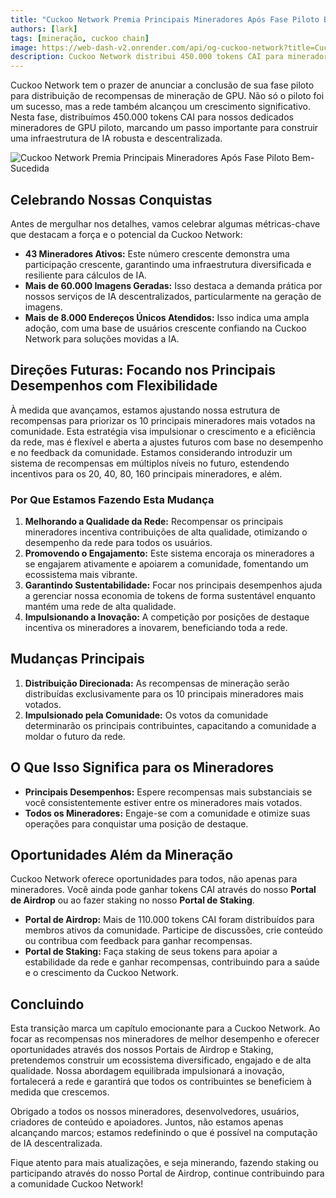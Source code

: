 ```yaml
---
title: "Cuckoo Network Premia Principais Mineradores Após Fase Piloto Bem-Sucedida"
authors: [lark]
tags: [mineração, cuckoo chain]
image: https://web-dash-v2.onrender.com/api/og-cuckoo-network?title=Cuckoo%20Network%20Premia%20Principais%20Mineradores%20Após%20Fase%20Piloto%20Bem-Sucedida
description: Cuckoo Network distribui 450.000 tokens CAI para mineradores de GPU piloto e introduz um novo sistema de recompensas focado nos mineradores mais votados. Descubra como essas mudanças moldarão o futuro da mineração de IA descentralizada.
---
```


Cuckoo Network tem o prazer de anunciar a conclusão de sua fase piloto para distribuição de recompensas de mineração de GPU. Não só o piloto foi um sucesso, mas a rede também alcançou um crescimento significativo. Nesta fase, distribuímos 450.000 tokens CAI para nossos dedicados mineradores de GPU piloto, marcando um passo importante para construir uma infraestrutura de IA robusta e descentralizada.

![Cuckoo Network Premia Principais Mineradores Após Fase Piloto Bem-Sucedida](https://cuckoo-network.b-cdn.net/2024-09-02-cuckoo-network-rewards-top-gpu-miners-after-successful-pilot.webp "Cuckoo Network Premia Principais Mineradores Após Fase Piloto Bem-Sucedida")

## Celebrando Nossas Conquistas

Antes de mergulhar nos detalhes, vamos celebrar algumas métricas-chave que destacam a força e o potencial da Cuckoo Network:

- **43 Mineradores Ativos:** Este número crescente demonstra uma participação crescente, garantindo uma infraestrutura diversificada e resiliente para cálculos de IA.
- **Mais de 60.000 Imagens Geradas:** Isso destaca a demanda prática por nossos serviços de IA descentralizados, particularmente na geração de imagens.
- **Mais de 8.000 Endereços Únicos Atendidos:** Isso indica uma ampla adoção, com uma base de usuários crescente confiando na Cuckoo Network para soluções movidas a IA.

## Direções Futuras: Focando nos Principais Desempenhos com Flexibilidade

À medida que avançamos, estamos ajustando nossa estrutura de recompensas para priorizar os 10 principais mineradores mais votados na comunidade. Esta estratégia visa impulsionar o crescimento e a eficiência da rede, mas é flexível e aberta a ajustes futuros com base no desempenho e no feedback da comunidade. Estamos considerando introduzir um sistema de recompensas em múltiplos níveis no futuro, estendendo incentivos para os 20, 40, 80, 160 principais mineradores, e além.

### Por Que Estamos Fazendo Esta Mudança

1. **Melhorando a Qualidade da Rede:** Recompensar os principais mineradores incentiva contribuições de alta qualidade, otimizando o desempenho da rede para todos os usuários.
2. **Promovendo o Engajamento:** Este sistema encoraja os mineradores a se engajarem ativamente e apoiarem a comunidade, fomentando um ecossistema mais vibrante.
3. **Garantindo Sustentabilidade:** Focar nos principais desempenhos ajuda a gerenciar nossa economia de tokens de forma sustentável enquanto mantém uma rede de alta qualidade.
4. **Impulsionando a Inovação:** A competição por posições de destaque incentiva os mineradores a inovarem, beneficiando toda a rede.

## Mudanças Principais

1. **Distribuição Direcionada:** As recompensas de mineração serão distribuídas exclusivamente para os 10 principais mineradores mais votados.
2. **Impulsionado pela Comunidade:** Os votos da comunidade determinarão os principais contribuintes, capacitando a comunidade a moldar o futuro da rede.

## O Que Isso Significa para os Mineradores

- **Principais Desempenhos:** Espere recompensas mais substanciais se você consistentemente estiver entre os mineradores mais votados.
- **Todos os Mineradores:** Engaje-se com a comunidade e otimize suas operações para conquistar uma posição de destaque.

## Oportunidades Além da Mineração

Cuckoo Network oferece oportunidades para todos, não apenas para mineradores. Você ainda pode ganhar tokens CAI através do nosso **Portal de Airdrop** ou ao fazer staking no nosso **Portal de Staking**.

- **Portal de Airdrop:** Mais de 110.000 tokens CAI foram distribuídos para membros ativos da comunidade. Participe de discussões, crie conteúdo ou contribua com feedback para ganhar recompensas.
- **Portal de Staking:** Faça staking de seus tokens para apoiar a estabilidade da rede e ganhar recompensas, contribuindo para a saúde e o crescimento da Cuckoo Network.

## Concluindo

Esta transição marca um capítulo emocionante para a Cuckoo Network. Ao focar as recompensas nos mineradores de melhor desempenho e oferecer oportunidades através dos nossos Portais de Airdrop e Staking, pretendemos construir um ecossistema diversificado, engajado e de alta qualidade. Nossa abordagem equilibrada impulsionará a inovação, fortalecerá a rede e garantirá que todos os contribuintes se beneficiem à medida que crescemos.

Obrigado a todos os nossos mineradores, desenvolvedores, usuários, criadores de conteúdo e apoiadores. Juntos, não estamos apenas alcançando marcos; estamos redefinindo o que é possível na computação de IA descentralizada.

Fique atento para mais atualizações, e seja minerando, fazendo staking ou participando através do nosso Portal de Airdrop, continue contribuindo para a comunidade Cuckoo Network!
